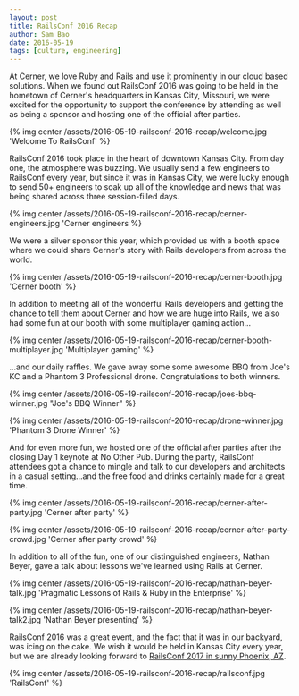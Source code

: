 ```yaml
---
layout: post
title: RailsConf 2016 Recap
author: Sam Bao
date: 2016-05-19
tags: [culture, engineering]
---
```


At Cerner, we love Ruby and Rails and use it prominently in our cloud based solutions. When we found out RailsConf 2016 was going to be held in the hometown of Cerner's headquarters in Kansas City, Missouri, we were excited for the opportunity to support the conference by attending as well as being a sponsor and hosting one of the official after parties.

{% img center /assets/2016-05-19-railsconf-2016-recap/welcome.jpg 'Welcome To RailsConf' %}

RailsConf 2016 took place in the heart of downtown Kansas City. From day one, the atmosphere was buzzing. We usually send a few engineers to RailsConf every year, but since it was in Kansas City, we were lucky enough to send 50+ engineers to soak up all of the knowledge and news that was being shared across three session-filled days.

{% img center /assets/2016-05-19-railsconf-2016-recap/cerner-engineers.jpg 'Cerner engineers %}

We were a silver sponsor this year, which provided us with a booth space where we could share Cerner's story with Rails developers from across the world.

{% img center /assets/2016-05-19-railsconf-2016-recap/cerner-booth.jpg 'Cerner booth' %}

In addition to meeting all of the wonderful Rails developers and getting the chance to tell them about Cerner and how we are huge into Rails, we also had some fun at our booth with some multiplayer gaming action...

{% img center /assets/2016-05-19-railsconf-2016-recap/cerner-booth-multiplayer.jpg 'Multiplayer gaming' %}

...and our daily raffles. We gave away some some awesome BBQ from Joe's KC and a Phantom 3 Professional drone. Congratulations to both winners.

{% img center /assets/2016-05-19-railsconf-2016-recap/joes-bbq-winner.jpg "Joe's BBQ Winner" %}

{% img center /assets/2016-05-19-railsconf-2016-recap/drone-winner.jpg 'Phantom 3 Drone Winner' %}

And for even more fun, we hosted one of the official after parties after the closing Day 1 keynote at No Other Pub. During the party, RailsConf attendees got a chance to mingle and talk to our developers and architects in a casual setting…and the free food and drinks certainly made for a great time.

{% img center /assets/2016-05-19-railsconf-2016-recap/cerner-after-party.jpg 'Cerner after party' %}

{% img center /assets/2016-05-19-railsconf-2016-recap/cerner-after-party-crowd.jpg 'Cerner after party crowd' %}

In addition to all of the fun, one of our distinguished engineers, Nathan Beyer, gave a talk about lessons we've learned using Rails at Cerner.

{% img center /assets/2016-05-19-railsconf-2016-recap/nathan-beyer-talk.jpg 'Pragmatic Lessons of Rails & Ruby in the Enterprise' %}

{% img center /assets/2016-05-19-railsconf-2016-recap/nathan-beyer-talk2.jpg 'Nathan Beyer presenting' %}

RailsConf 2016 was a great event, and the fact that it was in our backyard, was icing on the cake. We wish it would be held in Kansas City every year, but we are already looking forward to [RailsConf 2017 in sunny Phoenix, AZ](https://twitter.com/railsconf/status/728712538897027072).

{% img center /assets/2016-05-19-railsconf-2016-recap/railsconf.jpg 'RailsConf' %}
